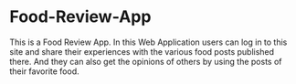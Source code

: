 # Food-Review-App
This is a Food Review App. In this Web Application users can log in to this site and share their experiences with the various food posts published there. And they can also get the opinions of others by using the posts of their favorite food.
